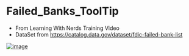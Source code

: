# Failed_Banks_ToolTip
* From Learning With Nerds Training Video
* DataSet from https://catalog.data.gov/dataset/fdic-failed-bank-list

[![image](https://user-images.githubusercontent.com/51466879/122684983-d6177480-d1d6-11eb-9fa1-884bdff80bad.png)](https://app.powerbi.com/view?r=eyJrIjoiNmRkZTQ3NGYtMzkwZC00MWZlLThkY2YtNmViNTZhMmUwYWZhIiwidCI6IjA1ZmQ0ZTcwLTg4ZWQtNGEyMS05ZGZlLTYzNmQ1Zjg5ODQyYSIsImMiOjZ9&pageName=ReportSection)
